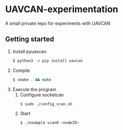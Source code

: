 # UAVCAN-experimentation
A small private repo for experiments with UAVCAN

## Getting started

1. Install pyuavcan
    ```bash
    $ python3 -m pip install uavcan
    ```
2. Compile 
    ```bash
    $ cmake . && make
    ```
3. Execute the program
    1. Configure socketcan
        ```bash
        $ sudo ./config_vcan.sh
        ```
    2. Start
        ```bash
        $ ./example vcan0 <nodeID>
        ```

